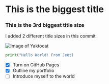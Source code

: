 # This is the biggest title 

### This is the 3rd biggest title size

I added 2 different title sizes in this commit

![Image of Yaktocat](https://octodex.github.com/images/yaktocat.png)

``` python
print("Hello World! From Jeet)
```

- [x] Turn on GitHub Pages
- [x] Outline my portfolio
- [ ] Introduce myself to the world
